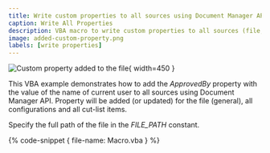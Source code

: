 ```yaml
---
title: Write custom properties to all sources using Document Manager API
caption: Write All Properties
description: VBA macro to write custom properties to all sources (file, configuration, cut-list items) using Document Manager API
image: added-custom-property.png
labels: [write properties]
---
```

![Custom property added to the file](added-custom-property.png){ width=450 }

This VBA example demonstrates how to add the *ApprovedBy* property with the value of the name of current user to all sources using Document Manager API. Property will be added (or updated) for the file (general), all configurations and all cut-list items.

Specify the full path of the file in the *FILE_PATH* constant.

{% code-snippet { file-name: Macro.vba } %}
